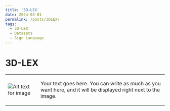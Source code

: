 ```yaml
---
title: '3D-LEX'
date: 2024-03-01
permalink: /posts/3DLEX/
tags:
  - 3D-LEX
  - Datasets
  - Sign Language
---
```


3D-LEX
======
<table>
<tr>
<td>

![Alt text for image](image-url.jpg)

</td>
<td>

Your text goes here. You can write as much as you want here, and it will be displayed right next to the image.

</td>
</tr>
</table>